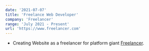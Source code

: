 ```yaml
---
date: '2021-07-07'
title: 'Freelance Web Developer'
company: 'Freelancer'
range: 'July 2021 - Present'
url: 'https://www.freelancer.com'
---
```


- Creating Website as a freelancer for platform giant [Freelancer](https://www.freelancer.com).
